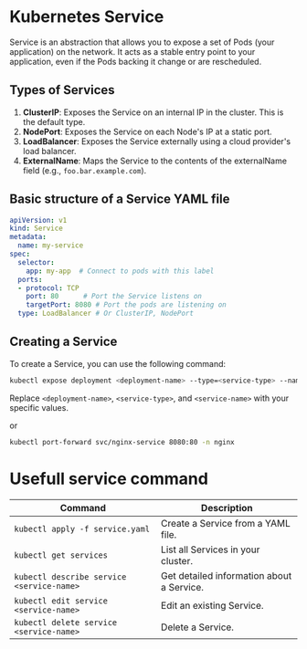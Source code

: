 # Kubernetes Service

Service is an abstraction that allows you to expose a set of Pods (your application) on the network. It acts as a stable entry point to your application, even if the Pods backing it change or are rescheduled.

## Types of Services

1. **ClusterIP**: Exposes the Service on an internal IP in the cluster. This is the default type.
2. **NodePort**: Exposes the Service on each Node's IP at a static port.
3. **LoadBalancer**: Exposes the Service externally using a cloud provider's load balancer.
4. **ExternalName**: Maps the Service to the contents of the externalName field (e.g., `foo.bar.example.com`).

## Basic structure of a Service YAML file
```yml
apiVersion: v1
kind: Service
metadata:
  name: my-service 
spec:
  selector:
    app: my-app  # Connect to pods with this label
  ports:
  - protocol: TCP   
    port: 80      # Port the Service listens on
    targetPort: 8080 # Port the pods are listening on
  type: LoadBalancer # Or ClusterIP, NodePort
```

## Creating a Service

To create a Service, you can use the following command:

```bash
kubectl expose deployment <deployment-name> --type=<service-type> --name=<service-name>
```

Replace `<deployment-name>`, `<service-type>`, and `<service-name>` with your specific values.

or 

```bash
kubectl port-forward svc/nginx-service 8080:80 -n nginx
```

# Usefull service command

| Command | Description |
|---|---|
| `kubectl apply -f service.yaml` | Create a Service from a YAML file. |
| `kubectl get services` | List all Services in your cluster. |
| `kubectl describe service <service-name>` | Get detailed information about a Service. |
| `kubectl edit service <service-name>` | Edit an existing Service. |
| `kubectl delete service <service-name>` | Delete a Service. |